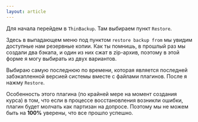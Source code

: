 ```yaml
---
layout: article
---
```

Для начала перейдем в `ThinBackup`. Там выбираем пункт `Restore`.

Здесь в выпадающем меню под пунктом `restore backup from` мы увидим доступные нам резервные копии. Как ты помнишь, в прошлый раз мы создали два бэкапа, и один из них сжат в zip-архив, поэтому в этой форме я могу выбирать из двух вариантов.

Выбираю самую последнюю по времени, которая является последней забэкапленной версией системы вместе с файлами плагинов. После я нажму `Restore`.

Особенность этого плагина (по крайней мере на момент создания курса) в том, что если в процессе восстановления возникли ошибки, плагин будет молчать как партизан на допросе. Поэтому мы не можем быть на **100%** уверены, что все прошло успешно.
